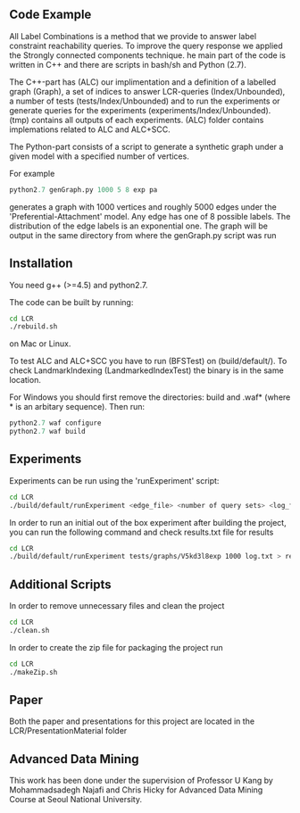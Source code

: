 ## Code Example
All Label Combinations is a method that we provide to answer label constraint reachability queries. To improve the query response we applied the Strongly connected components technique. he main part of the code is written in C++ and there are scripts in bash/sh and Python (2.7).

The C++-part has (ALC) our implimentation and a definition of a labelled graph (Graph), a set of indices to answer LCR-queries (Index/Unbounded), a number of tests (tests/Index/Unbounded) and to run the experiments or generate queries for the experiments (experiments/Index/Unbounded). (tmp) contains all outputs of each experiments. (ALC) folder contains implemations related to ALC and ALC+SCC.

The Python-part consists of a script to generate a synthetic graph under a given model with a specified number of vertices.

For example

```python
python2.7 genGraph.py 1000 5 8 exp pa
```


generates a graph with 1000 vertices and roughly 5000 edges under the 'Preferential-Attachment' model. Any edge has one of 8 possible labels. The distribution of the edge labels is an exponential one. The graph will be output in the same directory from where the genGraph.py script was run

## Installation

You need g++ (>=4.5) and python2.7.

The code can be built by running:

```sh
cd LCR
./rebuild.sh
```

on Mac or Linux. 

 To test ALC and ALC+SCC you have to run (BFSTest) on (build/default/). To check LandmarkIndexing (LandmarkedIndexTest) the binary is in the same location.

For Windows you should first remove the directories: build and .waf* (where * is an arbitary sequence). Then run:

```python
python2.7 waf configure
python2.7 waf build
```
## Experiments
Experiments can be run using the 'runExperiment' script:
```sh
cd LCR
./build/default/runExperiment <edge_file> <number of query sets> <log_file> > <results.txt>
```
 In order to run an initial out of the box experiment after building the project, you can run the following command
 and check results.txt file for results
 
 ```sh
cd LCR
./build/default/runExperiment tests/graphs/V5kd3l8exp 1000 log.txt > results.txt
```

## Additional Scripts
In order to remove unnecessary files and clean the project
```sh
cd LCR
./clean.sh
```
In order to create the zip file for packaging the project run 
```sh
cd LCR
./makeZip.sh
```

## Paper
Both the paper and presentations for this project are located in the LCR/PresentationMaterial folder

## Advanced Data Mining 
This work has been done under the supervision of Professor U Kang by Mohammadsadegh Najafi and Chris Hicky for Advanced Data Mining Course at Seoul National University.


